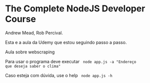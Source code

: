 <h1>The Complete NodeJS Developer Course</h1>
Andrew Mead, Rob Percival.

Esta e a aula da Udemy que estou seguindo passo a passo.

Aula sobre webscraping

Para usar o programa deve executar
<code>
  node app.js -a "Endereço que deseja saber o clima"
</code>

Caso esteja com dúvida, use o help
<code>
  node app.js -h
</code>
